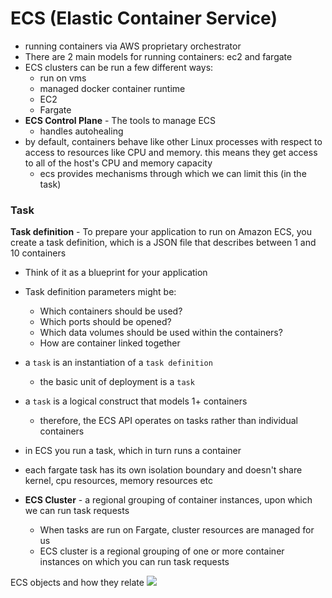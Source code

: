
# ECS (Elastic Container Service)
- running containers via AWS proprietary orchestrator
- There are 2 main models for running containers: ec2 and fargate
- ECS clusters can be run a few different ways:
	- run on vms
	- managed docker container runtime
	- EC2
	- Fargate
- **ECS Control Plane** - The tools to manage ECS
	- handles autohealing
- by default, containers behave like other Linux processes with respect to access to resources like CPU and memory. this means they get access to all of the host's CPU and memory capacity
  - ecs provides mechanisms through which we can limit this (in the task)

### Task
**Task definition** - To prepare your application to run on Amazon ECS, you create a task definition, which is a JSON file that describes between 1 and 10 containers
- Think of it as a blueprint for your application
- Task definition parameters might be:
	- Which containers should be used?
	- Which ports should be opened?
	- Which data volumes should be used within the containers?
	- How are container linked together

- a `task` is an instantiation of a `task definition`
	- the basic unit of deployment is a `task`
- a `task` is a logical construct that models 1+ containers
	- therefore, the ECS API operates on tasks rather than individual containers
- in ECS you run a task, which in turn runs a container
- each fargate task has its own isolation boundary and doesn't share kernel, cpu resources, memory resources etc

- **ECS Cluster** - a regional grouping of container instances, upon which we can run task requests
	- When tasks are run on Fargate, cluster resources are managed for us
	- ECS cluster is a regional grouping of one or more container instances on which you can run task requests

ECS objects and how they relate
![](/assets/images/2021-03-08-21-29-20.png)